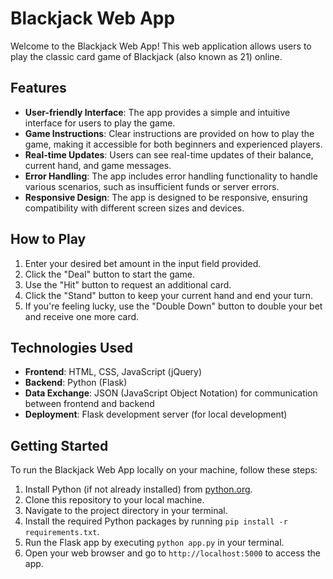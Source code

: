 # Blackjack Web App

Welcome to the Blackjack Web App! This web application allows users to play the classic card game of Blackjack (also known as 21) online.

## Features

- **User-friendly Interface**: The app provides a simple and intuitive interface for users to play the game.
- **Game Instructions**: Clear instructions are provided on how to play the game, making it accessible for both beginners and experienced players.
- **Real-time Updates**: Users can see real-time updates of their balance, current hand, and game messages.
- **Error Handling**: The app includes error handling functionality to handle various scenarios, such as insufficient funds or server errors.
- **Responsive Design**: The app is designed to be responsive, ensuring compatibility with different screen sizes and devices.

## How to Play

1. Enter your desired bet amount in the input field provided.
2. Click the "Deal" button to start the game.
3. Use the "Hit" button to request an additional card.
4. Click the "Stand" button to keep your current hand and end your turn.
5. If you're feeling lucky, use the "Double Down" button to double your bet and receive one more card.

## Technologies Used

- **Frontend**: HTML, CSS, JavaScript (jQuery)
- **Backend**: Python (Flask)
- **Data Exchange**: JSON (JavaScript Object Notation) for communication between frontend and backend
- **Deployment**: Flask development server (for local development)

## Getting Started

To run the Blackjack Web App locally on your machine, follow these steps:

1. Install Python (if not already installed) from [python.org](https://www.python.org/).
2. Clone this repository to your local machine.
3. Navigate to the project directory in your terminal.
4. Install the required Python packages by running `pip install -r requirements.txt`.
5. Run the Flask app by executing `python app.py` in your terminal.
6. Open your web browser and go to `http://localhost:5000` to access the app.

